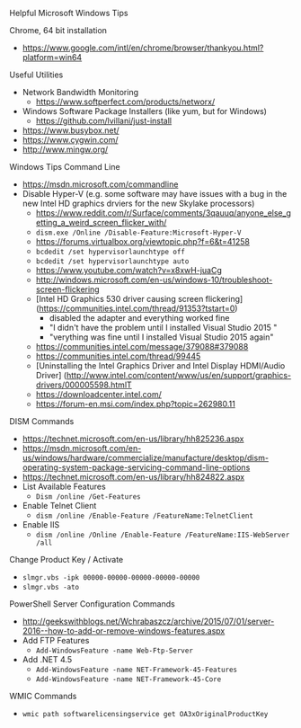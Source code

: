 Helpful Microsoft Windows Tips

Chrome, 64 bit installation
* https://www.google.com/intl/en/chrome/browser/thankyou.html?platform=win64


Useful Utilities
* Network Bandwidth Monitoring
	* https://www.softperfect.com/products/networx/
* Windows Software Package Installers (like yum, but for Windows)
	* https://github.com/lvillani/just-install
* https://www.busybox.net/
* https://www.cygwin.com/
* http://www.mingw.org/


Windows Tips Command Line
* https://msdn.microsoft.com/commandline
* Disable Hyper-V (e.g. some software may have issues with a bug in the new Intel HD graphics drviers for the new Skylake processors)
	* https://www.reddit.com/r/Surface/comments/3qauuq/anyone_else_getting_a_weird_screen_flicker_with/
	* ```dism.exe /Online /Disable-Feature:Microsoft-Hyper-V```
	* https://forums.virtualbox.org/viewtopic.php?f=6&t=41258
	* ```bcdedit /set hypervisorlaunchtype off```
	* ```bcdedit /set hypervisorlaunchtype auto```
	* https://www.youtube.com/watch?v=x8xwH-juaCg
	* http://windows.microsoft.com/en-us/windows-10/troubleshoot-screen-flickering
	* [Intel HD Graphics 530 driver causing screen flickering] (https://communities.intel.com/thread/91353?tstart=0)
		* disabled the adapter and everything worked fine  
		* "I didn't have the problem until I installed Visual Studio 2015 "
		* "verything was fine until I installed Visual Studio 2015 again"
	* https://communities.intel.com/message/379088#379088 
	* https://communities.intel.com/thread/99445
	* [Uninstalling the Intel Graphics Driver and Intel Display HDMI/Audio Driver] (http://www.intel.com/content/www/us/en/support/graphics-drivers/000005598.htmlT
	* https://downloadcenter.intel.com/
	* https://forum-en.msi.com/index.php?topic=262980.11


DISM Commands
* https://technet.microsoft.com/en-us/library/hh825236.aspx
* https://msdn.microsoft.com/en-us/windows/hardware/commercialize/manufacture/desktop/dism-operating-system-package-servicing-command-line-options
* https://technet.microsoft.com/en-us/library/hh824822.aspx
* List Available Features
	* ```Dism /online /Get-Features```
* Enable Telnet Client
	* ```dism /online /Enable-Feature /FeatureName:TelnetClient```
* Enable IIS
	* ```dism /online /Online /Enable-Feature /FeatureName:IIS-WebServer /all```

Change Product Key / Activate
* ```slmgr.vbs -ipk 00000-00000-00000-00000-00000```
* ```slmgr.vbs -ato```


PowerShell Server Configuration Commands
* http://geekswithblogs.net/Wchrabaszcz/archive/2015/07/01/server-2016--how-to-add-or-remove-windows-features.aspx
* Add FTP Features
	* ```Add-WindowsFeature -name Web-Ftp-Server```
* Add .NET 4.5
	* ```Add-WindowsFeature -name NET-Framework-45-Features```
	* ```Add-WindowsFeature -name NET-Framework-45-Core```

WMIC Commands
* ```wmic path softwarelicensingservice get OA3xOriginalProductKey```

